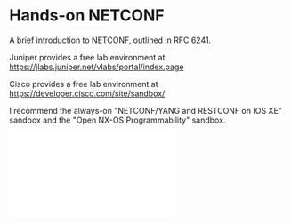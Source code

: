 # Hands-on NETCONF
A brief introduction to NETCONF, outlined in RFC 6241. 

Juniper provides a free lab environment at https://jlabs.juniper.net/vlabs/portal/index.page

Cisco provides a free lab environment at https://developer.cisco.com/site/sandbox/

I recommend the always-on "NETCONF/YANG and RESTCONF on IOS XE" sandbox and the "Open NX-OS Programmability" sandbox.  

![Alt text](get-config.xml "DevNet Labs")
